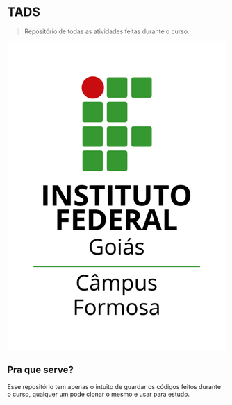 # TADS
> Repositório de todas as atividades feitas durante o curso.

![](logo-ifg-formosa.png)

## Pra que serve?

Esse repositório tem apenas o intuito de guardar os códigos feitos durante o curso, qualquer um pode clonar o mesmo e usar para estudo.
